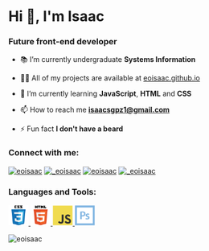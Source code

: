<h1 align="left">Hi 👋, I'm Isaac</h1>
<h3 align="left">Future front-end developer</h3>

- 📚 I’m currently undergraduate **Systems Information**

- 👨‍💻 All of my projects are available at [eoisaac.github.io](https://eoisaac.github.io/)

- 🌱 I’m currently learning **JavaScript**, **HTML** and **CSS**

- 📫 How to reach me **isaacsgpz1@gmail.com**

- ⚡ Fun fact **I don't have a beard**

<h3 align="left">Connect with me:</h3>
<p align="left">
<a href="https://dev.to/eoisaac" target="_blank"><img align="center" src="https://cdn.jsdelivr.net/npm/simple-icons@3.0.1/icons/dev-dot-to.svg" alt="eoisaac" height="30" width="40" /></a>
<a href="https://twitter.com/_eoisaac" target="_blank"><img align="center" src="https://raw.githubusercontent.com/rahuldkjain/github-profile-readme-generator/master/src/images/icons/Social/twitter.svg" alt="_eoisaac" height="30" width="40" /></a>
<a href="https://linkedin.com/in/eoisaac" target="_blank"><img align="center" src="https://raw.githubusercontent.com/rahuldkjain/github-profile-readme-generator/master/src/images/icons/Social/linked-in-alt.svg" alt="eoisaac" height="30" width="40" /></a>
<a href="https://instagram.com/_eoisaac" target="_blank"><img align="center" src="https://raw.githubusercontent.com/rahuldkjain/github-profile-readme-generator/master/src/images/icons/Social/instagram.svg" alt="_eoisaac" height="30" width="40" /></a>
</p>

<h3 align="left">Languages and Tools:</h3>
<p align="left"> <a href="https://www.w3schools.com/css/" target="_blank"> <img src="https://raw.githubusercontent.com/devicons/devicon/master/icons/css3/css3-original-wordmark.svg" alt="css3" width="40" height="40"/> </a> <a href="https://www.w3.org/html/" target="_blank"> <img src="https://raw.githubusercontent.com/devicons/devicon/master/icons/html5/html5-original-wordmark.svg" alt="html5" width="40" height="40"/> </a> <a href="https://developer.mozilla.org/en-US/docs/Web/JavaScript" target="_blank"> <img src="https://raw.githubusercontent.com/devicons/devicon/master/icons/javascript/javascript-original.svg" alt="javascript" width="40" height="40"/> </a> <a href="https://www.photoshop.com/en" target="_blank"> <img src="https://raw.githubusercontent.com/devicons/devicon/master/icons/photoshop/photoshop-line.svg" alt="photoshop" width="40" height="40"/> </a> </p>

<p><img align="center" src="https://github-readme-stats.vercel.app/api/top-langs?username=eoisaac&show_icons=true&theme=dark&locale=en&layout=compact" alt="eoisaac" /></p>
